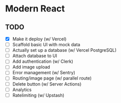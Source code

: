 # Modern React

## TODO

- [x] Make it deploy (w/ Vercel)
- [ ] Scaffold basic UI with mock data
- [ ] Actually set up a database (w/ Vercel PostgreSQL)
- [ ] Attach database to UI
- [ ] Add authentication (w/ Clerk)
- [ ] Add image upload
- [ ] Error management (w/ Sentry)
- [ ] Routing/image page (w/ parallel route)
- [ ] Delete button (w/ Server Actions)
- [ ] Analytics
- [ ] Ratelimiting (w/ Upstash)